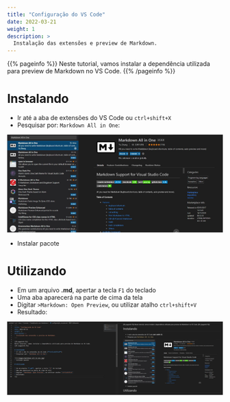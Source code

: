 ```yaml
---
title: "Configuração do VS Code"
date: 2022-03-21
weight: 1
description: >
  Instalação das extensões e preview de Markdown.
---
```


{{% pageinfo %}}
Neste tutorial, vamos instalar a dependência utilizada para preview de Markdown no VS Code.
{{% /pageinfo %}}

# Instalando
* Ir até a aba de extensões do VS Code ou `ctrl+shift+X`
* Pesquisar por: `Markdown All in One`:
  
![](/pt/docs/Tutoriais/images/markdown-all-in-one.jpg)
* Instalar pacote

# Utilizando

* Em um arquivo **.md**, apertar a tecla `F1` do teclado
* Uma aba aparecerá na parte de cima da tela
* Digitar `>Markdown: Open Preview`, ou utilizar atalho `ctrl+shift+V`
* Resultado:
  
![](/pt/docs/Tutoriais/images/markdown-all-in-one-resultado.jpg)